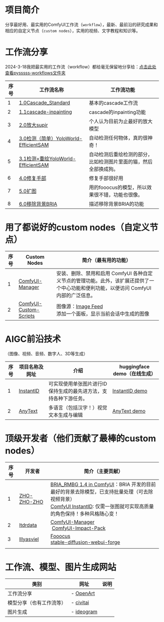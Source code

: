 # 项目简介
分享最好用、最实用的ComfyUI工作流（``workflow``），最新、最前沿的研究成果和相应的自定义节点（`custom nodes`），实用的视频、文字教程和知识等。

# 工作流分享
2024-3-18我把最实用的工作流（workflow）都给毫无保留地分享给：[点击此处查看pysssss-workflows文件夹](./pysssss-workflows)

| 序号  | 工作流名称                                                                                     | 工作流功能                            |
| --- | ----------------------------------------------------------------------------------------- | -------------------------------- |
| 1   | [1.0Cascade_Standard](pysssss-workflows/1.0Cascade_Standard.json)                         | 基本的cascade工作流                    |
| 2   | [1.1cascade-inpainting](pysssss-workflows/1.1cascade-inpainting.json)                     | cascade的inpainting功能             |
| 3   | [2.0放大supir](pysssss-workflows/2.0放大supir.json)                                           | 个人认为目前为止最好的放大模型                  |
| 4   | [3.0检测（简单）YoloWorld-EfficientSAM](pysssss-workflows/3.0检测（简单）YoloWorld-EfficientSAM.json) | 自动检测任何物体，真的很神奇！                  |
| 5   | [3.1检测+重绘YoloWorld-EfficientSAM](pysssss-workflows/3.1检测+重绘YoloWorld-EfficientSAM.json)   | 自动检测后重绘检测的部分，比如检测图片里面的猫，然后全部换成狗。 |
| 6   | [4.0修复手部](pysssss-workflows/4.0修复手部.json)                                                 | 修复手部很好用                          |
| 7   | [5.0扩图](pysssss-workflows/5.0扩图.json)                                                     | 用的fooocus的模型，所以效果很不错，功能也很像。      |
| 8   | [6.0移除背景BRIA](pysssss-workflows/6.0移除背景BRIA.json)                                         | 描述移除背景BRIA的功能                    |

# 用了都说好的custom nodes（自定义节点）

| 序号  | Custom Nodes                                                                      | 简介（最有用的功能）                                                                                                                     |
| --- | --------------------------------------------------------------------------------- | ------------------------------------------------------------------------------------------------------------------------------ |
| 1   | [ComfyUI-Manager](https://github.com/ltdrdata/ComfyUI-Manager)                    | 安装、删除、禁用和启用 ComfyUI 各种自定义节点的管理功能。此外，该扩展还提供了一个中心功能和便利功能，以便访问 ComfyUI 内部的广泛信息。                                                   |
| 2   | [ComfyUI-Custom-Scripts](https://github.com/pythongosssss/ComfyUI-Custom-Scripts) | 图像源：[Image Feed](https://github.com/pythongosssss/ComfyUI-Custom-Scripts?tab=readme-ov-file#image-feed)<br>添加一个面板，显示当前会话中生成的图像 |

# AIGC前沿技术
（图像、视频、音频、数字人、3D等生成）

| 序号  | 项目名称及网址                                             | 介绍                                | huggingface demo（在线生成）                                             |
| --- | --------------------------------------------------- | --------------------------------- | ------------------------------------------------------------------ |
| 1   | [InstantID](https://github.com/InstantID/InstantID) | 可实现使用单张图片进行ID保持生成的最先进方法，支持各种下游任务。 | [InstantID demo](https://huggingface.co/spaces/InstantX/InstantID) |
| 2   | [AnyText](https://github.com/tyxsspa/AnyText)       | 多语言（包括汉字！）视觉文本生成与编辑               | [AnyText demo](https://huggingface.co/spaces/modelscope/AnyText)   |


# 顶级开发者（他们贡献了最棒的custom nodes）

| 序号  | 开发者                                           | 简介（主要贡献）                                                                                                                                                                                                                  |
| --- | --------------------------------------------- | ------------------------------------------------------------------------------------------------------------------------------------------------------------------------------------------------------------------------- |
| 1   | [ZHO-ZHO-ZHO](https://github.com/ZHO-ZHO-ZHO) | [BRIA_RMBG 1.4 in ComfyUI](https://github.com/ZHO-ZHO-ZHO/ComfyUI-BRIA_AI-RMBG)：BRIA 开发的目前最好的背景去除模型，已支持批量处理（可去除视频背景）<br>[ComfyUI InstantID](https://github.com/ZHO-ZHO-ZHO/ComfyUI-InstantID): 仅需一张图就可实现高质量的角色保持！多种风格随心变！ |
| 2   | [ltdrdata](https://github.com/ltdrdata)<br>   | [ComfyUI-Manager](https://github.com/ltdrdata/ComfyUI-Manager)<br> [ComfyUI-Impact-Pack](https://github.com/ltdrdata/ComfyUI-Impact-Pack)                                                                                 |
| 3   | [lllyasviel](https://github.com/lllyasviel)   | [Fooocus](https://github.com/lllyasviel/Fooocus)<br>[stable-diffusion-webui-forge](https://github.com/lllyasviel/stable-diffusion-webui-forge)                                                                            |
|     |                                               |                                                                                                                                                                                                                           |

# 工作流、模型、图片生成网站


| 类别           | 网址                                        | 说明  |
| ------------ | ----------------------------------------- | --- |
| 工作流分享        | - [OpenArt](https://openart.ai/workflows) |     |
| 模型分享（也有工作流等） | - [civitai](https://civitai.com/)         |     |
| 图片生成         | - [ideogram](https://ideogram.ai/)        |     |
